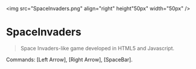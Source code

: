 <img src="SpaceInvaders.png" align="right" height"50px" width="50px" />
# SpaceInvaders

>Space Invaders-like game developed in HTML5 and Javascript.

Commands: [Left Arrow], [Right Arrow], [SpaceBar].
